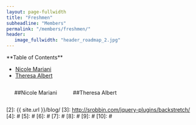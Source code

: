 ```yaml
---
layout: page-fullwidth
title: "Freshmen"
subheadline: "Members"
permalink: "/members/freshmen/"
header:
   image_fullwidth: "header_roadmap_2.jpg"
---
```

<div class="row">
<div class="medium-4 medium-push-8 columns" markdown="1">
<div class="panel radius" markdown="1">
**Table of Contents**

* <a href="#nicole_mariani">Nicole Mariani</a>
* <a href="#theresa_albert">Theresa Albert</a>
</div>
</div><!-- /.medium-4.columns -->



<div class="medium-8 medium-pull-4 columns" markdown="1">


<a name="nicole_mariani"></a> 

##Nicole Mariani


<a name="theresa_albert"></a>

##Theresa Albert

</div><!-- /.medium-8.columns -->
</div><!-- /.row -->

 [1]: http://kramdown.gettalong.org/converter/html.html#toc
 [2]: {{ site.url }}/blog/
 [3]: http://srobbin.com/jquery-plugins/backstretch/
 [4]: #
 [5]: #
 [6]: #
 [7]: #
 [8]: #
 [9]: #
 [10]: #